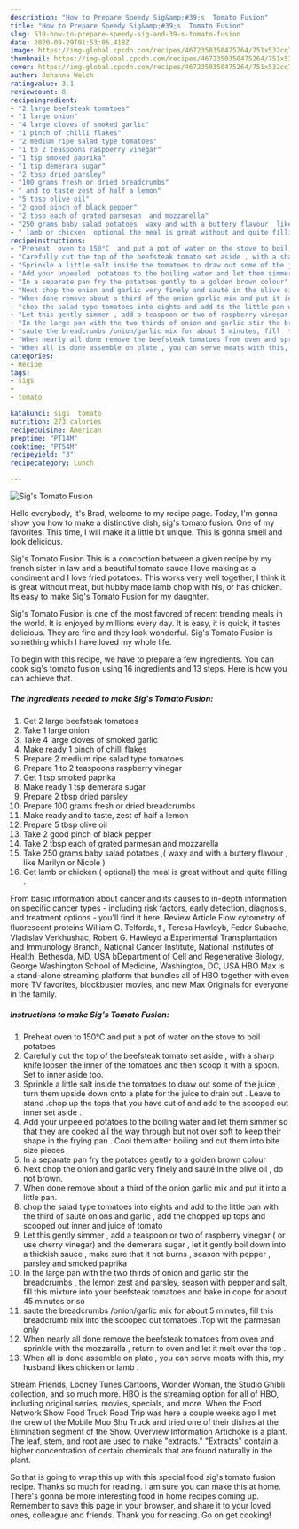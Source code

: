 ```yaml
---
description: "How to Prepare Speedy Sig&amp;#39;s  Tomato Fusion"
title: "How to Prepare Speedy Sig&amp;#39;s  Tomato Fusion"
slug: 510-how-to-prepare-speedy-sig-and-39-s-tomato-fusion
date: 2020-09-29T01:53:06.418Z
image: https://img-global.cpcdn.com/recipes/4672350350475264/751x532cq70/sigs-tomato-fusion-recipe-main-photo.jpg
thumbnail: https://img-global.cpcdn.com/recipes/4672350350475264/751x532cq70/sigs-tomato-fusion-recipe-main-photo.jpg
cover: https://img-global.cpcdn.com/recipes/4672350350475264/751x532cq70/sigs-tomato-fusion-recipe-main-photo.jpg
author: Johanna Welch
ratingvalue: 3.1
reviewcount: 8
recipeingredient:
- "2 large beefsteak tomatoes"
- "1 large onion"
- "4 large cloves of smoked garlic"
- "1 pinch of chilli flakes"
- "2 medium ripe salad type tomatoes"
- "1 to 2 teaspoons raspberry vinegar"
- "1 tsp smoked paprika"
- "1 tsp demerara sugar"
- "2 tbsp dried parsley"
- "100 grams fresh or dried breadcrumbs"
- " and to taste zest of half a lemon"
- "5 tbsp olive oil"
- "2 good pinch of black pepper"
- "2 tbsp each of grated parmesan  and mozzarella"
- "250 grams baby salad potatoes  waxy and with a buttery flavour  like Marilyn or Nicole "
- " lamb or chicken  optional the meal is great without and quite filling "
recipeinstructions:
- "Preheat  oven to 150°C  and put a pot of water on the stove to boil potatoes"
- "Carefully cut the top of the beefsteak tomato set aside , with a sharp knife loosen  the inner of the tomatoes and then scoop it with a spoon. Set to inner aside too."
- "Sprinkle a little salt inside the tomatoes to draw out some of the juice , turn them upside down onto a plate for the juice to drain out . Leave to stand .chop up the tops that you have cut of and add to the scooped out inner set aside ."
- "Add your unpeeled  potatoes to the boiling water and let them simmer so that they are cooked all the way through but not over soft to keep their shape in the frying pan . Cool them after boiling and cut them into bite size pieces"
- "In a separate pan fry the potatoes gently to a golden brown colour"
- "Next chop the onion and garlic very finely and sauté in the olive oil , do not brown."
- "When done remove about a third of the onion garlic mix and put it into a little pan."
- "chop the salad type tomatoes into eights and add to the little pan with the third of sauté  onions and garlic  , add the chopped up tops and scooped out inner and juice of tomato"
- "Let this gently simmer , add a teaspoon or two of raspberry vinegar ( or use cherry vinegar) and the demerara sugar , let it gently boil down into a thickish sauce , make sure that it not burns , season with pepper , parsley and smoked paprika"
- "In the large pan with the two thirds of onion and garlic stir the breadcrumbs , the lemon zest and parsley, season with pepper and salt, fill this mixture into your beefsteak tomatoes and bake in cope for about 45 minutes or so"
- "saute the breadcrumbs /onion/garlic mix for about 5 minutes, fill  this breadcrumb mix into the scooped out tomatoes .Top wit the parmesan only"
- "When nearly all done remove the beefsteak tomatoes from oven and sprinkle with the mozzarella , return to oven and let it melt over the top ."
- "When all is done assemble on plate , you can serve meats with this, my husband likes  chicken or lamb ."
categories:
- Recipe
tags:
- sigs
- 
- tomato

katakunci: sigs  tomato 
nutrition: 273 calories
recipecuisine: American
preptime: "PT14M"
cooktime: "PT54M"
recipeyield: "3"
recipecategory: Lunch

---
```



![Sig&#39;s  Tomato Fusion](https://img-global.cpcdn.com/recipes/4672350350475264/751x532cq70/sigs-tomato-fusion-recipe-main-photo.jpg)

Hello everybody, it's Brad, welcome to my recipe page. Today, I'm gonna show you how to make a distinctive dish, sig&#39;s  tomato fusion. One of my favorites. This time, I will make it a little bit unique. This is gonna smell and look delicious.

Sig&#39;s Tomato Fusion This is a concoction between a given recipe by my french sister in law and a beautiful tomato sauce I love making as a condiment and I love fried potatoes. This works very well together, I think it is great without meat, but hubby made lamb chop with his, or has chicken. Its easy to make Sig&#39;s Tomato Fusion for my daughter.

Sig&#39;s  Tomato Fusion is one of the most favored of recent trending meals in the world. It is enjoyed by millions every day. It is easy, it is quick, it tastes delicious. They are fine and they look wonderful. Sig&#39;s  Tomato Fusion is something which I have loved my whole life.


To begin with this recipe, we have to prepare a few ingredients. You can cook sig&#39;s  tomato fusion using 16 ingredients and 13 steps. Here is how you can achieve that.

<!--inarticleads1-->

##### The ingredients needed to make Sig&#39;s  Tomato Fusion:

1. Get 2 large beefsteak tomatoes
1. Take 1 large onion
1. Take 4 large cloves of smoked garlic
1. Make ready 1 pinch of chilli flakes
1. Prepare 2 medium ripe salad type tomatoes
1. Prepare 1 to 2 teaspoons raspberry vinegar
1. Get 1 tsp smoked paprika
1. Make ready 1 tsp demerara sugar
1. Prepare 2 tbsp dried parsley
1. Prepare 100 grams fresh or dried breadcrumbs
1. Make ready  and to taste, zest of half a lemon
1. Prepare 5 tbsp olive oil
1. Take 2 good pinch of black pepper
1. Take 2 tbsp each of grated parmesan  and mozzarella
1. Take 250 grams baby salad potatoes ,( waxy and with a buttery flavour , like Marilyn or Nicole )
1. Get  lamb or chicken ( optional) the meal is great without and quite filling .


From basic information about cancer and its causes to in-depth information on specific cancer types - including risk factors, early detection, diagnosis, and treatment options - you&#39;ll find it here. Review Article Flow cytometry of ﬂuorescent proteins William G. Telforda,⇑, Teresa Hawleyb, Fedor Subachc, Vladislav Verkhushac, Robert G. Hawleyd a Experimental Transplantation and Immunology Branch, National Cancer Institute, National Institutes of Health, Bethesda, MD, USA bDepartment of Cell and Regenerative Biology, George Washington School of Medicine, Washington, DC, USA HBO Max is a stand-alone streaming platform that bundles all of HBO together with even more TV favorites, blockbuster movies, and new Max Originals for everyone in the family. 

<!--inarticleads2-->

##### Instructions to make Sig&#39;s  Tomato Fusion:

1. Preheat  oven to 150°C  and put a pot of water on the stove to boil potatoes
1. Carefully cut the top of the beefsteak tomato set aside , with a sharp knife loosen  the inner of the tomatoes and then scoop it with a spoon. Set to inner aside too.
1. Sprinkle a little salt inside the tomatoes to draw out some of the juice , turn them upside down onto a plate for the juice to drain out . Leave to stand .chop up the tops that you have cut of and add to the scooped out inner set aside .
1. Add your unpeeled  potatoes to the boiling water and let them simmer so that they are cooked all the way through but not over soft to keep their shape in the frying pan . Cool them after boiling and cut them into bite size pieces
1. In a separate pan fry the potatoes gently to a golden brown colour
1. Next chop the onion and garlic very finely and sauté in the olive oil , do not brown.
1. When done remove about a third of the onion garlic mix and put it into a little pan.
1. chop the salad type tomatoes into eights and add to the little pan with the third of sauté  onions and garlic  , add the chopped up tops and scooped out inner and juice of tomato
1. Let this gently simmer , add a teaspoon or two of raspberry vinegar ( or use cherry vinegar) and the demerara sugar , let it gently boil down into a thickish sauce , make sure that it not burns , season with pepper , parsley and smoked paprika
1. In the large pan with the two thirds of onion and garlic stir the breadcrumbs , the lemon zest and parsley, season with pepper and salt, fill this mixture into your beefsteak tomatoes and bake in cope for about 45 minutes or so
1. saute the breadcrumbs /onion/garlic mix for about 5 minutes, fill  this breadcrumb mix into the scooped out tomatoes .Top wit the parmesan only
1. When nearly all done remove the beefsteak tomatoes from oven and sprinkle with the mozzarella , return to oven and let it melt over the top .
1. When all is done assemble on plate , you can serve meats with this, my husband likes  chicken or lamb .


Stream Friends, Looney Tunes Cartoons, Wonder Woman, the Studio Ghibli collection, and so much more. HBO is the streaming option for all of HBO, including original series, movies, specials, and more. When the Food Network Show Food Truck Road Trip was here a couple weeks ago I met the crew of the Mobile Moo Shu Truck and tried one of their dishes at the Elimination segment of the Show. Overview Information Artichoke is a plant. The leaf, stem, and root are used to make &#34;extracts.&#34; &#34;Extracts&#34; contain a higher concentration of certain chemicals that are found naturally in the plant. 

So that is going to wrap this up with this special food sig&#39;s  tomato fusion recipe. Thanks so much for reading. I am sure you can make this at home. There's gonna be more interesting food in home recipes coming up. Remember to save this page in your browser, and share it to your loved ones, colleague and friends. Thank you for reading. Go on get cooking!
